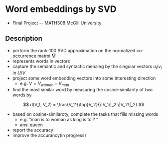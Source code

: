 # Word embeddings by SVD

- Final Project -- MATH308 McGill University

## Description
- perform the rank-100 SVD approximation on the normalized co-occurrence matrxi $\tilde{M}$
- represents words in vectors
- capture the semantic and syntactic menaing by the singular vectors $u_i/v_i$ in $U/V$
- project some word embedding vectors into some interesting direction
  - e.g. $V = V_{woman} - V_{man}$
- find the most similar word by measuring the cosine-similarity of two words by

$$
d(V_1, V_2) = \frac{V_1^{\top}V_2}{\|V_1\|_2 \|V_2\|_2}
$$

- based on cosine-similaroty, complete the tasks that fills missing words
  - e.g. “man is to woman as king is to ? ”
  - ans: queen
- report the accuracy
- improve the accurancy(in progress)
 
  
  
